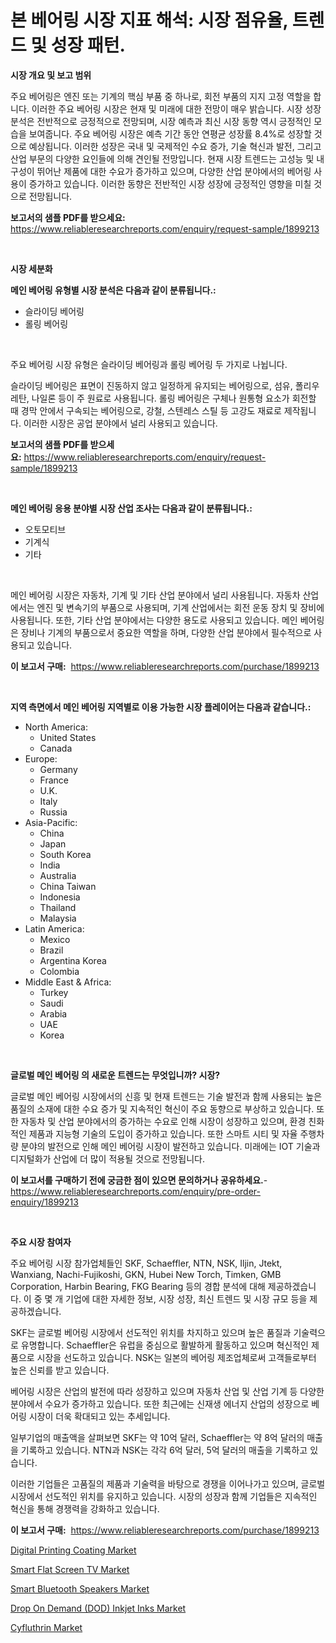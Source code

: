 <p><h1>본 베어링 시장 지표 해석: 시장 점유율, 트렌드 및 성장 패턴.</h1></p><p><strong>시장 개요 및 보고 범위</strong></p>
<p><p>주요 베어링은 엔진 또는 기계의 핵심 부품 중 하나로, 회전 부품의 지지 고정 역할을 합니다. 이러한 주요 베어링 시장은 현재 및 미래에 대한 전망이 매우 밝습니다. 시장 성장 분석은 전반적으로 긍정적으로 전망되며, 시장 예측과 최신 시장 동향 역시 긍정적인 모습을 보여줍니다. 주요 베어링 시장은 예측 기간 동안 연평균 성장률 8.4%로 성장할 것으로 예상됩니다. 이러한 성장은 국내 및 국제적인 수요 증가, 기술 혁신과 발전, 그리고 산업 부문의 다양한 요인들에 의해 견인될 전망입니다. 현재 시장 트렌드는 고성능 및 내구성이 뛰어난 제품에 대한 수요가 증가하고 있으며, 다양한 산업 분야에서의 베어링 사용이 증가하고 있습니다. 이러한 동향은 전반적인 시장 성장에 긍정적인 영향을 미칠 것으로 전망됩니다.</p></p>
<p><strong>보고서의 샘플 PDF를 받으세요:</strong> <a href="https://www.reliableresearchreports.com/enquiry/request-sample/1899213">https://www.reliableresearchreports.com/enquiry/request-sample/1899213</a></p>
<p>&nbsp;</p>
<p><strong>시장 세분화</strong></p>
<p><strong>메인 베어링 유형별 시장 분석은 다음과 같이 분류됩니다.:</strong></p>
<p><ul><li>슬라이딩 베어링</li><li>롤링 베어링</li></ul></p>
<p>&nbsp;</p>
<p><p>주요 베어링 시장 유형은 슬라이딩 베어링과 롤링 베어링 두 가지로 나뉩니다. </p><p>슬라이딩 베어링은 표면이 진동하지 않고 일정하게 유지되는 베어링으로, 섬유, 폴리우레탄, 나일론 등이 주 원료로 사용됩니다. 롤링 베어링은 구체나 원통형 요소가 회전할 때 경막 안에서 구속되는 베어링으로, 강철, 스텐레스 스틸 등 고강도 재료로 제작됩니다. 이러한 시장은 공업 분야에서 널리 사용되고 있습니다.</p></p>
<p><strong>보고서의 샘플 PDF를 받으세요:</strong>&nbsp;<a href="https://www.reliableresearchreports.com/enquiry/request-sample/1899213">https://www.reliableresearchreports.com/enquiry/request-sample/1899213</a></p>
<p>&nbsp;</p>
<p><strong> 메인 베어링 응용 분야별 시장 산업 조사는 다음과 같이 분류됩니다.:</strong></p>
<p><ul><li>오토모티브</li><li>기계식</li><li>기타</li></ul></p>
<p>&nbsp;</p>
<p><p>메인 베어링 시장은 자동차, 기계 및 기타 산업 분야에서 널리 사용됩니다. 자동차 산업에서는 엔진 및 변속기의 부품으로 사용되며, 기계 산업에서는 회전 운동 장치 및 장비에 사용됩니다. 또한, 기타 산업 분야에서는 다양한 용도로 사용되고 있습니다. 메인 베어링은 장비나 기계의 부품으로서 중요한 역할을 하며, 다양한 산업 분야에서 필수적으로 사용되고 있습니다.</p></p>
<p><strong>이 보고서 구매:</strong>&nbsp; <a href="https://www.reliableresearchreports.com/purchase/1899213">https://www.reliableresearchreports.com/purchase/1899213</a></p>
<p>&nbsp;</p>
<p><strong>지역 측면에서 메인 베어링 지역별로 이용 가능한 시장 플레이어는 다음과 같습니다.:</strong></p>
<p><ul>
    <li>
        North America:
        <ul>
            <li>United States</li>
            <li>Canada</li>
        </ul>
    </li>
    <li>
        Europe:
        <ul>
            <li>Germany</li>
            <li>France</li>
            <li>U.K.</li>
            <li>Italy</li>
            <li>Russia</li>
        </ul>
    </li>
    <li>
        Asia-Pacific:
        <ul>
            <li>China</li>
            <li>Japan</li>
            <li>South Korea</li>
            <li>India</li>
            <li>Australia</li>
            <li>China Taiwan</li>
            <li>Indonesia</li>
            <li>Thailand</li>
            <li>Malaysia</li>
        </ul>
    </li>
    <li>
        Latin America:
        <ul>
            <li>Mexico</li>
            <li>Brazil</li>
            <li>Argentina Korea</li>
            <li>Colombia</li>
        </ul>
    </li>
    <li>
        Middle East & Africa:
        <ul>
            <li>Turkey</li>
            <li>Saudi</li>
            <li>Arabia</li>
            <li>UAE</li>
            <li>Korea</li>
        </ul>
    </li>
    </ul></p>
<p>&nbsp;</p>
<p><strong>글로벌 메인 베어링 의 새로운 트렌드는 무엇입니까? 시장?</strong></p>
<p><p>글로벌 메인 베어링 시장에서의 신흥 및 현재 트렌드는 기술 발전과 함께 사용되는 높은 품질의 소재에 대한 수요 증가 및 지속적인 혁신이 주요 동향으로 부상하고 있습니다. 또한 자동차 및 산업 분야에서의 증가하는 수요로 인해 시장이 성장하고 있으며, 환경 친화적인 제품과 지능형 기술의 도입이 증가하고 있습니다. 또한 스마트 시티 및 자율 주행차량 분야의 발전으로 인해 메인 베어링 시장이 발전하고 있습니다. 미래에는 IOT 기술과 디지털화가 산업에 더 많이 적용될 것으로 전망됩니다.</p></p>
<p><strong>이 보고서를 구매하기 전에 궁금한 점이 있으면 문의하거나 공유하세요.</strong>- <a href="https://www.reliableresearchreports.com/enquiry/pre-order-enquiry/1899213">https://www.reliableresearchreports.com/enquiry/pre-order-enquiry/1899213</a></p>
<p>&nbsp;</p>
<p><strong>주요 시장 참여자</strong></p>
<p><p>주요 베어링 시장 참가업체들인 SKF, Schaeffler, NTN, NSK, Iljin, Jtekt, Wanxiang, Nachi-Fujikoshi, GKN, Hubei New Torch, Timken, GMB Corporation, Harbin Bearing, FKG Bearing 등의 경합 분석에 대해 제공하겠습니다. 이 중 몇 개 기업에 대한 자세한 정보, 시장 성장, 최신 트렌드 및 시장 규모 등을 제공하겠습니다.</p><p>SKF는 글로벌 베어링 시장에서 선도적인 위치를 차지하고 있으며 높은 품질과 기술력으로 유명합니다. Schaeffler은 유럽을 중심으로 활발하게 활동하고 있으며 혁신적인 제품으로 시장을 선도하고 있습니다. NSK는 일본의 베어링 제조업체로써 고객들로부터 높은 신뢰를 받고 있습니다.</p><p>베어링 시장은 산업의 발전에 따라 성장하고 있으며 자동차 산업 및 산업 기계 등 다양한 분야에서 수요가 증가하고 있습니다. 또한 최근에는 신재생 에너지 산업의 성장으로 베어링 시장이 더욱 확대되고 있는 추세입니다.</p><p>일부기업의 매출액을 살펴보면 SKF는 약 10억 달러, Schaeffler는 약 8억 달러의 매출을 기록하고 있습니다. NTN과 NSK는 각각 6억 달러, 5억 달러의 매출을 기록하고 있습니다.</p><p>이러한 기업들은 고품질의 제품과 기술력을 바탕으로 경쟁을 이어나가고 있으며, 글로벌 시장에서 선도적인 위치를 유지하고 있습니다. 시장의 성장과 함께 기업들은 지속적인 혁신을 통해 경쟁력을 강화하고 있습니다.</p></p>
<p><strong>이 보고서 구매:</strong>&nbsp;&nbsp;<a href="https://www.reliableresearchreports.com/purchase/1899213">https://www.reliableresearchreports.com/purchase/1899213</a></p>
<p><p><a href="https://github.com/JameTravis/Market-Research-Report-List-4/blob/main/digital-printing-coating-market.md">Digital Printing Coating Market</a></p><p><a href="https://view.publitas.com/reportprime-1/smart-flat-screen-tv-market-size-market-share-and-global-market-analysis-report-2024-2031/">Smart Flat Screen TV Market</a></p><p><a href="https://view.publitas.com/reportprime-1/smart-bluetooth-speakers-market-size-share-trends-analysis-report-by-application-regional-outlook-competitive-strategies-and-segment-forecasts-2024-2031/">Smart Bluetooth Speakers Market</a></p><p><a href="https://github.com/vimar16th/Market-Research-Report-List-3/blob/main/drop-on-demand-dod-inkjet-inks-market.md">Drop On Demand (DOD) Inkjet Inks Market</a></p><p><a href="https://rainy-horn-d69.notion.site/Cyfluthrin-Market-Analysis-Examines-its-Scope-on-Growth-Opportunities-and-Forecasted-Trends-Spannin-8d67d9cf75214f03abb1796c020d0de0">Cyfluthrin Market</a></p></p>
